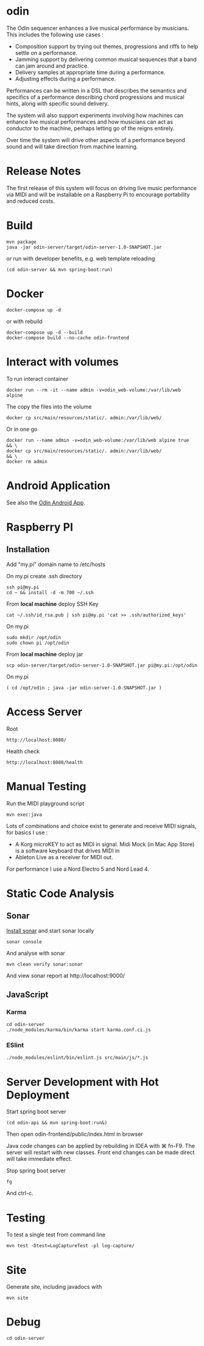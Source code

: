 # odin

The Odin sequencer enhances a live musical performance by musicians.  This
includes the following use cases :

* Composition support by trying out themes, progressions and riffs to help settle on a performance.
* Jamming support by delivering common musical sequences that a band can jam around and practice.
* Delivery samples at appropriate time during a performance.
* Adjusting effects during a performance.

Performances can be written in a DSL that describes the semantics and specifics of a performance
describing chord progressions and musical hints, along with specific sound delivery.

The system will also support experiments involving how machines can enhance live musical 
performances and how musicians can act as conductor to the machine, perhaps letting go of the 
reigns entirely.  

Over time the system will drive other aspects of a performance beyond sound and will take direction
from machine learning. 

# Release Notes

The first release of this system will focus on driving live music performance via MIDI and 
will be installable on a Raspberry Pi to encourage portability and reduced costs.

# Build

    mvn package
    java -jar odin-server/target/odin-server-1.0-SNAPSHOT.jar

or run with developer benefits, e.g. web template reloading

    (cd odin-server && mvn spring-boot:run)

# Docker

    docker-compose up -d
    
or with rebuild

    docker-compose up -d --build
    docker-compose build --no-cache odin-frontend

# Interact with volumes

To run interact container

    docker run --rm -it --name admin -v=odin_web-volume:/var/lib/web alpine

The copy the files into the volume

    docker cp src/main/resources/static/. admin:/var/lib/web/

Or in one go

    docker run --name admin -v=odin_web-volume:/var/lib/web alpine true   && \
    docker cp src/main/resources/static/. admin:/var/lib/web/             && \
    docker rm admin

# Android Application

See also the [Odin Android App](https://github.com/ianhomer/odin-android).  

# Raspberry PI 

## Installation

Add "my.pi" domain name to /etc/hosts
        
On my.pi create .ssh directory 

    ssh pi@my.pi
    cd ~ && install -d -m 700 ~/.ssh

From **local machine** deploy SSH Key

    cat ~/.ssh/id_rsa.pub | ssh pi@my.pi 'cat >> .ssh/authorized_keys'

On my.pi

    sudo mkdir /opt/odin
    sudo chown pi /opt/odin
        
From **local machine** deploy jar 
        
    scp odin-server/target/odin-server-1.0-SNAPSHOT.jar pi@my.pi:/opt/odin
      
On my.pi 
    
    ( cd /opt/odin ; java -jar odin-server-1.0-SNAPSHOT.jar )    

# Access Server

Root

    http://localhost:8080/

Health check

    http://localhost:8080/health

# Manual Testing

Run the MIDI playground script

    mvn exec:java

Lots of combinations and choice exist to generate and receive MIDI signals, for basics I use :

* A Korg microKEY to act as MIDI in signal.  Midi Mock (in Mac App Store) is a software keyboard that drives MIDI in
* Ableton Live as a receiver for MIDI out.

For performance I use a Nord Electro 5 and Nord Lead 4.

# Static Code Analysis

## Sonar

[Install sonar](http://ianhomer.com/tools/sonar.html) and start sonar locally

    sonar console

And analyse with sonar

    mvn clean verify sonar:sonar

And view sonar report at http://localhost:9000/

## JavaScript

### Karma

    cd odin-server
    ./node_modules/karma/bin/karma start karma.conf.ci.js

### ESlint

    ./node_modules/eslint/bin/eslint.js src/main/js/*.js
    
# Server Development with Hot Deployment

Start spring boot server

    (cd odin-api && mvn spring-boot:run&)
    
Then open odin-frontend/public/index.html in browser
  
Java code changes can be applied by rebuilding in IDEA with ⌘ fn-F9.  The server will restart with 
new classes.   Front end changes can be made direct will take immediate effect.

Stop spring boot server
  
    fg

And ctrl-c.
  
# Testing

To test a single test from command line

    mvn test -Dtest=LogCaptureTest -pl log-capture/
    
# Site
    
Generate site, including javadocs with
    
    mvn site
        
# Debug

    cd odin-server
    
    